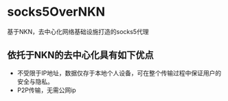# socks5OverNKN
基于NKN，去中心化网络基础设施打造的socks5代理

## 依托于NKN的去中心化具有如下优点
- 不受限于IP地址，数据仅存于本地个人设备，可在整个传输过程中保证用户的安全与隐私。
- P2P传输，无需公网ip
